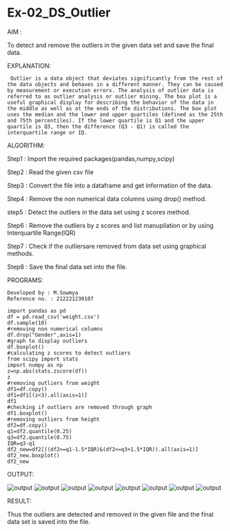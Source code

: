 # Ex-02_DS_Outlier
AIM : 
   
   To detect and remove the outliers in the given data set and save the final data.

EXPLANATION:
    
     Outlier is a data object that deviates significantly from the rest of the data objects and behaves in a different manner. They can be caused by measurement or execution errors. The analysis of outlier data is referred to as outlier analysis or outlier mining. The box plot is a useful graphical display for describing the behavior of the data in the middle as well as at the ends of the distributions. The box plot uses the median and the lower and upper quartiles (defined as the 25th and 75th percentiles). If the lower quartile is Q1 and the upper quartile is Q3, then the difference (Q3 - Q1) is called the interquartile range or IQ.

ALGORITHM:

 Step1  :  Import the required packages(pandas,numpy,scipy)

 Step2  :  Read the given csv file

 Step3  :  Convert the file into a dataframe and get information of the data.

 Step4  :  Remove the non numerical data columns using drop() method.

 step5  :  Detect the outliers in the data set using z scores method.

 Step6  :  Remove the outliers by z scores and list manupilation or by using Interquartile Range(IQR)

 Step7  :  Check if the outliersare removed from data set using graphical methods.
 
 Step8  :  Save the final data set into the file.

 PROGRAMS:
 ```
 Developed by : M.Sowmya
 Reference no. : 212221230107
 ```
 ```
 import pandas as pd
 df = pd.read_csv('weight.csv')
 df.sample(10)
#removing non numerical columns
 df.drop("Gender",axis=1)
#graph to display outliers
 df.boxplot()
#calculating z scores to detect outliers
 from scipy import stats
 import numpy as np
 z=np.abs(stats.zscore(df))
 z
#removing outliers from weight
 df1=df.copy()
 df1=df1[(z<3).all(axis=1)]
 df1
#checking if outliers are removed through graph
 df1.boxplot()
#removing outliers from height
 df2=df.copy()
 q1=df2.quantile(0.25)
 q3=df2.quantile(0.75)
 IQR=q3-q1
 df2_new=df2[((df2>=q1-1.5*IQR)&(df2<=q3+1.5*IQR)).all(axis=1)]
 df2_new.boxplot()
 df2_new
 ```

OUTPUT:

![output](./outliers1.PNG)
![output](./outliers2.PNG)
![output](./outliers3.PNG)
![output](./outliers4.PNG)
![output](./outliers5.PNG)
![output](./outliers6.PNG)
![output](./outliers7.PNG)
![output](./outliers8.PNG)

RESULT:

Thus the outliers are detected and removed in the given file and the final data set is saved into the file.

